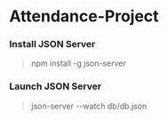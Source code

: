# Attendance-Project


### Install JSON Server
> npm install -g json-server


### Launch JSON Server
> json-server --watch db/db.json
